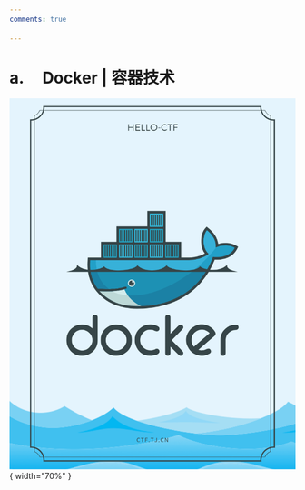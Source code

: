 ```yaml
---
comments: true

---
```


# a. &nbsp; &nbsp; Docker | 容器技术

<div class="center-table" markdown>

![前言](../assets/covers/Docker.png){ width="70%" }

</div>
